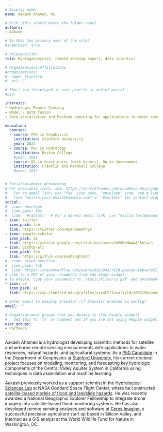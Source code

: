 ```yaml
---
# Display name
name: Aakash Ahamed, MS

# Rich (this should match the folder name)
authors:
- Aakash

# Is this the primary user of the site?
#superuser: true

# Role/position
role: Hydrogeophysist, remote sensing expert, data scientist

# Organizations/Affiliations
#organizations:
#- name: Stanford
#  url: ""

# Short bio (displayed in user profile at end of posts)
#bio: 

interests:
- Hydrologic Remote Sensing
- Model - Data fusion
- Data assimilation and Machine Learning for applications in water resources, natural hazards, and agriculture

education:
  courses:
  - course: PhD in Geophysics
    institution: Stanford University
    year: 2022
  - course: MSc in Hydrology
    institution: Boston College
    #year: 2014
  - course: BS in Geosciences (with honors), BA in Government
    institution: Franklin and Marshall College
    #year: 2012


# Social/Academic Networking
# For available icons, see: https://sourcethemes.com/academic/docs/page-builder/#icons
#   For an email link, use "fas" icon pack, "envelope" icon, and a link in the
#   form "mailto:your-email@example.com" or "#contact" for contact widget.
social:
#- icon: envelope
#  icon_pack: fas
#  link: '#contact'  # For a direct email link, use "mailto:test@example.org".
- icon: twitter
  icon_pack: fab
  link: https://twitter.com/HydroGeoPhys
- icon: google-scholar
  icon_pack: ai
  link: https://scholar.google.com/citations?user=SKP6MzMAAAAJ&hl=en
- icon: github-alt
  icon_pack: fab
  link: https://github.com/kashingtonDC
#- icon: stack-overflow
#  icon_pack: fab
#  link: https://stackoverflow.com/users/8367943/rich-pauloo?tab=profile
# Link to a PDF of your resume/CV from the About widget.
# To enable, copy your resume/CV to `static/files/cv.pdf` and uncomment the lines below.
- icon: cv
  icon_pack: ai
  link: https://cap.stanford.edu/profiles/viewCV?facultyId=180319&name=Aakash_Ahamed

# Enter email to display Gravatar (if Gravatar enabled in Config)
email: ""

# Organizational groups that you belong to (for People widget)
#   Set this to `[]` or comment out if you are not using People widget.
user_groups:
- Partners
---
```


Aakash Ahamed is a hydrologist developing scientific methods for satellite and airborne remote sensing measurements with applications to water resources, natural hazards, and agricultural systems. As a [PhD Candidate](https://earth.stanford.edu/people/aakash-ahamed) in the Department of Geophysics at [Stanford University](https://gemcenter.stanford.edu/), his current doctoral project focuses on modeling, monitoring, and forecasting key hydrologic components of the Central Valley Aquifer System in California using techniques in data assimilation and machine learning. 

Aakash previously worked as a support scientist in the [Hydrological Sciences Lab](https://science.gsfc.nasa.gov/earth/hydrology/) at NASA Goddard Space Flight Center, where he constructed [satellite-based models of flood and landslide hazards](https://www.nasa.gov/feature/goddard/2018/scientists-deploy-damage-assessment-tool-in-laos-relief-efforts/). He was recently awarded a National Geographic Explorer Fellowship to integrate drone imagery into satellite-based flood monitoring systems. He has also developed remote sensing analyses and software at [Ceres Imaging](https://www.ceresimaging.net/), a successful precision agriculture start up based in Silicon Valley, and interned as a GIS analyst at the World Wildlife Fund for Nature in Washington, DC.
